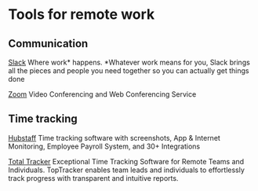 # Tools for remote work [](id=tools)

## Communication

[Slack](https://slack.com/)
Where work* happens.
*Whatever work means for you, Slack brings all the pieces and people you need together so you can actually get things done

[Zoom](https://zoom.us/)
Video Conferencing and Web Conferencing Service

## Time tracking
[Hubstaff](http://www.hubstaff.com)
Time tracking software with screenshots, App & Internet Monitoring, Employee Payroll System, and 30+ Integrations

[Total Tracker](https://www.toptal.com/tracker/)
Exceptional Time Tracking Software for Remote Teams and Individuals.
TopTracker enables team leads and individuals to effortlessly track progress with transparent and intuitive reports.
